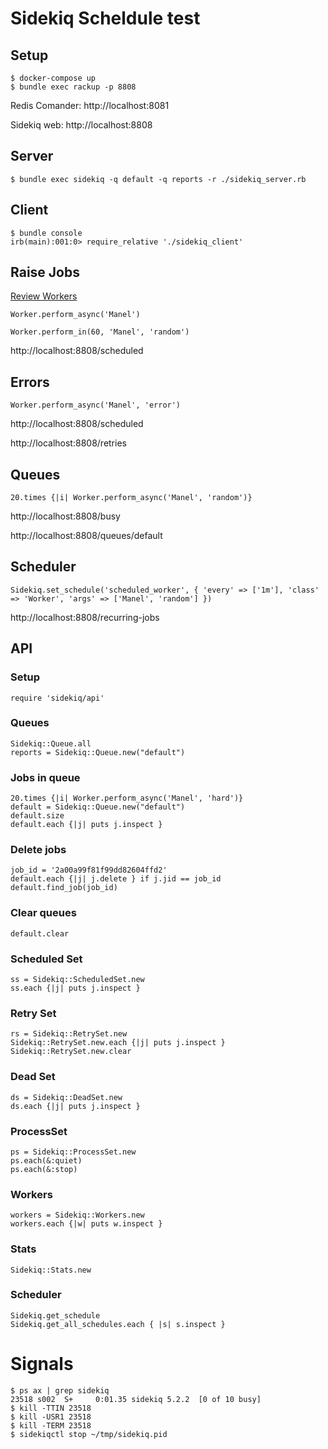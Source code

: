 # Sidekiq Scheldule test

## Setup

	$ docker-compose up
	$ bundle exec rackup -p 8808

  Redis Comander: http://localhost:8081

  Sidekiq web: http://localhost:8808

## Server

	$ bundle exec sidekiq -q default -q reports -r ./sidekiq_server.rb

## Client

	$ bundle console
	irb(main):001:0> require_relative './sidekiq_client'

## Raise Jobs
  [Review Workers](https://github.com/malotor/sidekiq_demo/blob/master/workers.rb)

	Worker.perform_async('Manel')
  
	Worker.perform_in(60, 'Manel', 'random')

  http://localhost:8808/scheduled

## Errors

	Worker.perform_async('Manel', 'error')

  http://localhost:8808/scheduled

  http://localhost:8808/retries

## Queues

	20.times {|i| Worker.perform_async('Manel', 'random')}

  http://localhost:8808/busy

  http://localhost:8808/queues/default

## Scheduler

	Sidekiq.set_schedule('scheduled_worker', { 'every' => ['1m'], 'class' => 'Worker', 'args' => ['Manel', 'random'] })

  http://localhost:8808/recurring-jobs

## API

### Setup
	require 'sidekiq/api'

### Queues
	Sidekiq::Queue.all
	reports = Sidekiq::Queue.new("default")

### Jobs in queue
	20.times {|i| Worker.perform_async('Manel', 'hard')}
	default = Sidekiq::Queue.new("default")
	default.size
	default.each {|j| puts j.inspect }

### Delete jobs
	job_id = '2a00a99f81f99dd82604ffd2'
	default.each {|j| j.delete } if j.jid == job_id
	default.find_job(job_id)

### Clear queues
	default.clear

### Scheduled Set
	ss = Sidekiq::ScheduledSet.new
	ss.each {|j| puts j.inspect }

### Retry Set
	rs = Sidekiq::RetrySet.new
	Sidekiq::RetrySet.new.each {|j| puts j.inspect }
	Sidekiq::RetrySet.new.clear

### Dead Set
	ds = Sidekiq::DeadSet.new
	ds.each {|j| puts j.inspect }

### ProcessSet
	ps = Sidekiq::ProcessSet.new
	ps.each(&:quiet)
	ps.each(&:stop)

### Workers
	workers = Sidekiq::Workers.new
	workers.each {|w| puts w.inspect }

### Stats
	Sidekiq::Stats.new

### Scheduler
	Sidekiq.get_schedule
	Sidekiq.get_all_schedules.each { |s| s.inspect }

# Signals

	$ ps ax | grep sidekiq
	23518 s002  S+     0:01.35 sidekiq 5.2.2  [0 of 10 busy]
	$ kill -TTIN 23518
	$ kill -USR1 23518
	$ kill -TERM 23518  
	$ sidekiqctl stop ~/tmp/sidekiq.pid